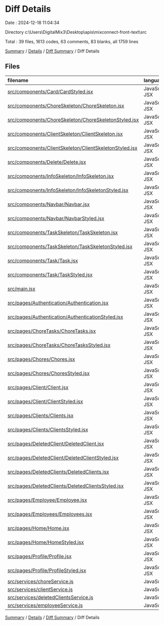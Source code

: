# Diff Details

Date : 2024-12-18 11:04:34

Directory c:\\Users\\DigitalMix3\\Desktop\\apis\\mixconnect-front-text\\src

Total : 39 files,  1613 codes, 63 comments, 83 blanks, all 1759 lines

[Summary](results.md) / [Details](details.md) / [Diff Summary](diff.md) / Diff Details

## Files
| filename | language | code | comment | blank | total |
| :--- | :--- | ---: | ---: | ---: | ---: |
| [src/components/Card/CardStyled.jsx](/src/components/Card/CardStyled.jsx) | JavaScript JSX | 7 | 0 | 0 | 7 |
| [src/components/ChoreSkeleton/ChoreSkeleton.jsx](/src/components/ChoreSkeleton/ChoreSkeleton.jsx) | JavaScript JSX | 15 | 0 | 2 | 17 |
| [src/components/ChoreSkeleton/ChoreSkeletonStyled.jsx](/src/components/ChoreSkeleton/ChoreSkeletonStyled.jsx) | JavaScript JSX | 34 | 0 | 2 | 36 |
| [src/components/ClientSkeleton/ClientSkeleton.jsx](/src/components/ClientSkeleton/ClientSkeleton.jsx) | JavaScript JSX | 28 | 3 | 2 | 33 |
| [src/components/ClientSkeleton/ClientSkeletonStyled.jsx](/src/components/ClientSkeleton/ClientSkeletonStyled.jsx) | JavaScript JSX | 0 | 0 | 1 | 1 |
| [src/components/Delete/Delete.jsx](/src/components/Delete/Delete.jsx) | JavaScript JSX | 9 | 0 | 0 | 9 |
| [src/components/InfoSkeleton/InfoSkeleton.jsx](/src/components/InfoSkeleton/InfoSkeleton.jsx) | JavaScript JSX | 43 | 3 | 3 | 49 |
| [src/components/InfoSkeleton/InfoSkeletonStyled.jsx](/src/components/InfoSkeleton/InfoSkeletonStyled.jsx) | JavaScript JSX | 0 | 0 | 1 | 1 |
| [src/components/Navbar/Navbar.jsx](/src/components/Navbar/Navbar.jsx) | JavaScript JSX | 16 | 0 | 0 | 16 |
| [src/components/Navbar/NavbarStyled.jsx](/src/components/Navbar/NavbarStyled.jsx) | JavaScript JSX | 14 | 0 | 0 | 14 |
| [src/components/TaskSkeleton/TaskSkeleton.jsx](/src/components/TaskSkeleton/TaskSkeleton.jsx) | JavaScript JSX | 14 | 0 | 2 | 16 |
| [src/components/TaskSkeleton/TaskSkeletonStyled.jsx](/src/components/TaskSkeleton/TaskSkeletonStyled.jsx) | JavaScript JSX | 24 | 0 | 2 | 26 |
| [src/components/Task/Task.jsx](/src/components/Task/Task.jsx) | JavaScript JSX | 1 | 5 | 0 | 6 |
| [src/components/Task/TaskStyled.jsx](/src/components/Task/TaskStyled.jsx) | JavaScript JSX | 21 | 0 | 1 | 22 |
| [src/main.jsx](/src/main.jsx) | JavaScript JSX | 10 | 0 | 0 | 10 |
| [src/pages/Authentication/Authentication.jsx](/src/pages/Authentication/Authentication.jsx) | JavaScript JSX | 13 | 0 | 0 | 13 |
| [src/pages/Authentication/AuthenticationStyled.jsx](/src/pages/Authentication/AuthenticationStyled.jsx) | JavaScript JSX | 7 | 0 | 0 | 7 |
| [src/pages/ChoreTasks/ChoreTasks.jsx](/src/pages/ChoreTasks/ChoreTasks.jsx) | JavaScript JSX | 85 | 0 | 12 | 97 |
| [src/pages/ChoreTasks/ChoreTasksStyled.jsx](/src/pages/ChoreTasks/ChoreTasksStyled.jsx) | JavaScript JSX | 3 | 0 | 0 | 3 |
| [src/pages/Chores/Chores.jsx](/src/pages/Chores/Chores.jsx) | JavaScript JSX | 8 | 0 | 0 | 8 |
| [src/pages/Chores/ChoresStyled.jsx](/src/pages/Chores/ChoresStyled.jsx) | JavaScript JSX | 20 | 0 | 0 | 20 |
| [src/pages/Client/Client.jsx](/src/pages/Client/Client.jsx) | JavaScript JSX | 107 | 6 | 5 | 118 |
| [src/pages/Client/ClientStyled.jsx](/src/pages/Client/ClientStyled.jsx) | JavaScript JSX | 19 | 0 | -1 | 18 |
| [src/pages/Clients/Clients.jsx](/src/pages/Clients/Clients.jsx) | JavaScript JSX | 76 | 37 | 1 | 114 |
| [src/pages/Clients/ClientsStyled.jsx](/src/pages/Clients/ClientsStyled.jsx) | JavaScript JSX | 99 | 0 | 0 | 99 |
| [src/pages/DeletedClient/DeletedClient.jsx](/src/pages/DeletedClient/DeletedClient.jsx) | JavaScript JSX | 247 | 7 | 11 | 265 |
| [src/pages/DeletedClient/DeletedClientStyled.jsx](/src/pages/DeletedClient/DeletedClientStyled.jsx) | JavaScript JSX | 16 | 0 | 2 | 18 |
| [src/pages/DeletedClients/DeletedClients.jsx](/src/pages/DeletedClients/DeletedClients.jsx) | JavaScript JSX | 86 | 1 | 6 | 93 |
| [src/pages/DeletedClients/DeletedClientsStyled.jsx](/src/pages/DeletedClients/DeletedClientsStyled.jsx) | JavaScript JSX | 72 | 0 | 2 | 74 |
| [src/pages/Employee/Employee.jsx](/src/pages/Employee/Employee.jsx) | JavaScript JSX | 34 | 0 | 2 | 36 |
| [src/pages/Employees/Employees.jsx](/src/pages/Employees/Employees.jsx) | JavaScript JSX | -2 | 0 | 0 | -2 |
| [src/pages/Home/Home.jsx](/src/pages/Home/Home.jsx) | JavaScript JSX | 205 | 0 | 19 | 224 |
| [src/pages/Home/HomeStyled.jsx](/src/pages/Home/HomeStyled.jsx) | JavaScript JSX | 188 | 0 | 1 | 189 |
| [src/pages/Profile/Profile.jsx](/src/pages/Profile/Profile.jsx) | JavaScript JSX | 9 | 0 | 0 | 9 |
| [src/pages/Profile/ProfileStyled.jsx](/src/pages/Profile/ProfileStyled.jsx) | JavaScript JSX | 19 | 0 | 0 | 19 |
| [src/services/choreService.js](/src/services/choreService.js) | JavaScript | 12 | 0 | 1 | 13 |
| [src/services/clientService.js](/src/services/clientService.js) | JavaScript | 4 | 0 | 0 | 4 |
| [src/services/deletedClientsService.js](/src/services/deletedClientsService.js) | JavaScript | 39 | 1 | 5 | 45 |
| [src/services/employeeService.js](/src/services/employeeService.js) | JavaScript | 11 | 0 | 1 | 12 |

[Summary](results.md) / [Details](details.md) / [Diff Summary](diff.md) / Diff Details